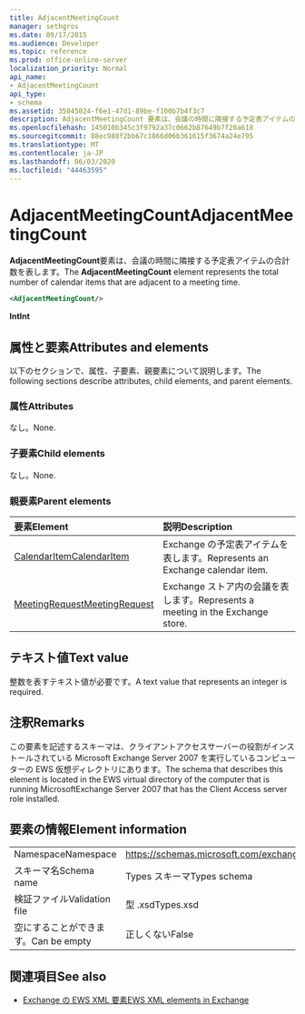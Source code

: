 ```yaml
---
title: AdjacentMeetingCount
manager: sethgros
ms.date: 09/17/2015
ms.audience: Developer
ms.topic: reference
ms.prod: office-online-server
localization_priority: Normal
api_name:
- AdjacentMeetingCount
api_type:
- schema
ms.assetid: 35045024-f6e1-47d1-89be-f100b7b4f3c7
description: AdjacentMeetingCount 要素は、会議の時間に隣接する予定表アイテムの合計数を表します。
ms.openlocfilehash: 145010b345c3f9792a37c0662b87649b7f20a618
ms.sourcegitcommit: 88ec988f2bb67c1866d06b361615f3674a24e795
ms.translationtype: MT
ms.contentlocale: ja-JP
ms.lasthandoff: 06/03/2020
ms.locfileid: "44463595"
---
```

# <a name="adjacentmeetingcount"></a><span data-ttu-id="7be38-103">AdjacentMeetingCount</span><span class="sxs-lookup"><span data-stu-id="7be38-103">AdjacentMeetingCount</span></span>

<span data-ttu-id="7be38-104">**AdjacentMeetingCount**要素は、会議の時間に隣接する予定表アイテムの合計数を表します。</span><span class="sxs-lookup"><span data-stu-id="7be38-104">The **AdjacentMeetingCount** element represents the total number of calendar items that are adjacent to a meeting time.</span></span> 
  
```xml
<AdjacentMeetingCount/>
```

 <span data-ttu-id="7be38-105">**Int**</span><span class="sxs-lookup"><span data-stu-id="7be38-105">**Int**</span></span>
## <a name="attributes-and-elements"></a><span data-ttu-id="7be38-106">属性と要素</span><span class="sxs-lookup"><span data-stu-id="7be38-106">Attributes and elements</span></span>

<span data-ttu-id="7be38-107">以下のセクションで、属性、子要素、親要素について説明します。</span><span class="sxs-lookup"><span data-stu-id="7be38-107">The following sections describe attributes, child elements, and parent elements.</span></span>
  
### <a name="attributes"></a><span data-ttu-id="7be38-108">属性</span><span class="sxs-lookup"><span data-stu-id="7be38-108">Attributes</span></span>

<span data-ttu-id="7be38-109">なし。</span><span class="sxs-lookup"><span data-stu-id="7be38-109">None.</span></span>
  
### <a name="child-elements"></a><span data-ttu-id="7be38-110">子要素</span><span class="sxs-lookup"><span data-stu-id="7be38-110">Child elements</span></span>

<span data-ttu-id="7be38-111">なし。</span><span class="sxs-lookup"><span data-stu-id="7be38-111">None.</span></span>
  
### <a name="parent-elements"></a><span data-ttu-id="7be38-112">親要素</span><span class="sxs-lookup"><span data-stu-id="7be38-112">Parent elements</span></span>

|<span data-ttu-id="7be38-113">**要素**</span><span class="sxs-lookup"><span data-stu-id="7be38-113">**Element**</span></span>|<span data-ttu-id="7be38-114">**説明**</span><span class="sxs-lookup"><span data-stu-id="7be38-114">**Description**</span></span>|
|:-----|:-----|
|[<span data-ttu-id="7be38-115">CalendarItem</span><span class="sxs-lookup"><span data-stu-id="7be38-115">CalendarItem</span></span>](calendaritem.md) <br/> |<span data-ttu-id="7be38-116">Exchange の予定表アイテムを表します。</span><span class="sxs-lookup"><span data-stu-id="7be38-116">Represents an Exchange calendar item.</span></span>  <br/> |
|[<span data-ttu-id="7be38-117">MeetingRequest</span><span class="sxs-lookup"><span data-stu-id="7be38-117">MeetingRequest</span></span>](meetingrequest.md) <br/> |<span data-ttu-id="7be38-118">Exchange ストア内の会議を表します。</span><span class="sxs-lookup"><span data-stu-id="7be38-118">Represents a meeting in the Exchange store.</span></span>  <br/> |
   
## <a name="text-value"></a><span data-ttu-id="7be38-119">テキスト値</span><span class="sxs-lookup"><span data-stu-id="7be38-119">Text value</span></span>

<span data-ttu-id="7be38-120">整数を表すテキスト値が必要です。</span><span class="sxs-lookup"><span data-stu-id="7be38-120">A text value that represents an integer is required.</span></span>
  
## <a name="remarks"></a><span data-ttu-id="7be38-121">注釈</span><span class="sxs-lookup"><span data-stu-id="7be38-121">Remarks</span></span>

<span data-ttu-id="7be38-122">この要素を記述するスキーマは、クライアントアクセスサーバーの役割がインストールされている Microsoft Exchange Server 2007 を実行しているコンピューターの EWS 仮想ディレクトリにあります。</span><span class="sxs-lookup"><span data-stu-id="7be38-122">The schema that describes this element is located in the EWS virtual directory of the computer that is running MicrosoftExchange Server 2007 that has the Client Access server role installed.</span></span>
  
## <a name="element-information"></a><span data-ttu-id="7be38-123">要素の情報</span><span class="sxs-lookup"><span data-stu-id="7be38-123">Element information</span></span>

|||
|:-----|:-----|
|<span data-ttu-id="7be38-124">Namespace</span><span class="sxs-lookup"><span data-stu-id="7be38-124">Namespace</span></span>  <br/> |https://schemas.microsoft.com/exchange/services/2006/types  <br/> |
|<span data-ttu-id="7be38-125">スキーマ名</span><span class="sxs-lookup"><span data-stu-id="7be38-125">Schema name</span></span>  <br/> |<span data-ttu-id="7be38-126">Types スキーマ</span><span class="sxs-lookup"><span data-stu-id="7be38-126">Types schema</span></span>  <br/> |
|<span data-ttu-id="7be38-127">検証ファイル</span><span class="sxs-lookup"><span data-stu-id="7be38-127">Validation file</span></span>  <br/> |<span data-ttu-id="7be38-128">型 .xsd</span><span class="sxs-lookup"><span data-stu-id="7be38-128">Types.xsd</span></span>  <br/> |
|<span data-ttu-id="7be38-129">空にすることができます。</span><span class="sxs-lookup"><span data-stu-id="7be38-129">Can be empty</span></span>  <br/> |<span data-ttu-id="7be38-130">正しくない</span><span class="sxs-lookup"><span data-stu-id="7be38-130">False</span></span>  <br/> |
   
## <a name="see-also"></a><span data-ttu-id="7be38-131">関連項目</span><span class="sxs-lookup"><span data-stu-id="7be38-131">See also</span></span>

- [<span data-ttu-id="7be38-132">Exchange の EWS XML 要素</span><span class="sxs-lookup"><span data-stu-id="7be38-132">EWS XML elements in Exchange</span></span>](ews-xml-elements-in-exchange.md)

